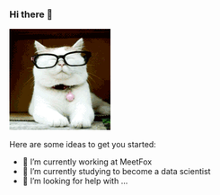 ### Hi there 👋

![Just a cat removing it's glasses](cat.gif)

Here are some ideas to get you started:

- 🔭 I’m currently working at MeetFox
- 🌱 I’m currently studying to become a data scientist 
- 🤔 I’m looking for help with ...

